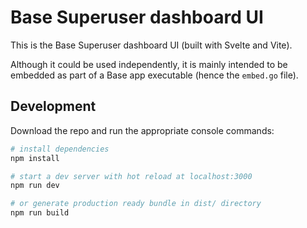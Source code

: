 Base Superuser dashboard UI
======================================================================

This is the Base Superuser dashboard UI (built with Svelte and Vite).

Although it could be used independently, it is mainly intended to be embedded
as part of a Base app executable (hence the `embed.go` file).

## Development

Download the repo and run the appropriate console commands:

```sh
# install dependencies
npm install

# start a dev server with hot reload at localhost:3000
npm run dev

# or generate production ready bundle in dist/ directory
npm run build
```
